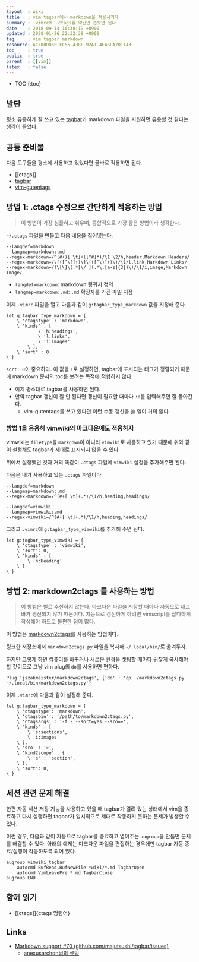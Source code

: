 ```yaml
---
layout  : wiki
title   : vim tagbar에서 markdown을 적용시키자
summary : .vimrc와 .ctags를 약간만 손보면 된다
date    : 2018-09-14 16:38:19 +0900
updated : 2020-01-26 22:32:39 +0900
tag     : vim tagbar markdown
resource: AC/00D860-FC55-438F-92A1-4EA6CA7D1143
toc     : true
public  : true
parent  : [[vim]]
latex   : false
---
```

* TOC
{:toc}

## 발단

평소 유용하게 잘 쓰고 있는 [tagbar](https://github.com/majutsushi/tagbar )가 markdown 파일을 지원하면 유용할 것 같다는 생각이 들었다.

## 공통 준비물

다음 도구들을 평소에 사용하고 있었다면 곧바로 적용하면 된다.

* [[ctags]]
* [tagbar](https://majutsushi.github.io/tagbar/ )
* [vim-gutentags](https://github.com/ludovicchabant/vim-gutentags )


## 방법 1: .ctags 수정으로 간단하게 적용하는 방법

> 이 방법이 가장 심플하고 쉬우며, 종합적으로 가장 좋은 방법이라 생각한다.

`~/.ctags` 파일을 만들고 다음 내용을 집어넣는다.

```text
--langdef=markdown
--langmap=markdown:.md
--regex-markdown=/^(#+)[ \t]+([^#]*)/\1 \2/h,header,Markdown Headers/
--regex-markdown=/\[([^\[]+)\]\(([^\)]+)\)/\1/l,link,Markdown Links/
--regex-markdown=/!\[\]\(.*[\/ ](.*\.[a-z]{3})\)/\1/i,image,Markdown Image/
```

* `langdef=markdown`: markdown 랭귀지 정의
* `langmap=markdown:.md`: `.md` 확장자를 가진 파일 지정

이제 `.vimrc` 파일을 열고 다음과 같이 `g:tagbar_type_markdown` 값을 지정해 준다.

```viml
let g:tagbar_type_markdown = {
    \ 'ctagstype' : 'markdown',
    \ 'kinds' : [
            \ 'h:headings',
            \ 'l:links',
            \ 'i:images'
        \ ],
    \ "sort" : 0
\ }
```

`sort: 0`이 중요하다. 이 값을 `1`로 설정하면, tagbar에 표시되는 태그가 정렬되기 때문에 markdown 문서의 toc를 보려는 목적에 적합하지 않다.

* 이제 평소대로 tagbar를 사용하면 된다.
* 만약 tagbar 갱신이 잘 안 된다면 갱신이 필요할 때마다 `:e`를 입력해주면 잘 돌아간다.
    * vim-gutentags를 쓰고 있다면 이런 수동 갱신을 쓸 일이 거의 없다.

### 방법 1을 응용해 vimwiki의 마크다운에도 적용하자

vimwiki는 `filetype`을 `markdown`이 아니라 `vimwiki`로 사용하고 있기 때문에 위와 같이 설정해도 tagbar가 제대로 표시되지 않을 수 있다.

위에서 설정했던 것과 거의 똑같이 `.ctags` 파일에 `vimwiki` 설정을 추가해주면 된다.

다음은 내가 사용하고 있는 `.ctags` 파일이다.

```text
--langdef=markdown
--langmap=markdown:.md
--regex-markdown=/^(#+[ \t]+.*)/\1/h,heading,headings/

--langdef=vimwiki
--langmap=vimwiki:.md
--regex-vimwiki=/^(#+[ \t]+.*)/\1/h,heading,headings/
```

그리고 `.vimrc`에 `g:tagbar_type_vimwiki`를 추가해 주면 된다.

```viml
let g:tagbar_type_vimwiki = {
    \ 'ctagstype' : 'vimwiki',
    \ 'sort': 0,
    \ 'kinds' : [
        \ 'h:Heading'
    \ ]
\ }
```

## 방법 2: markdown2ctags 를 사용하는 방법

> 이 방법은 별로 추천하지 않는다. 마크다운 파일을 저장할 때마다 자동으로 태그바가 갱신되지 않기 때문이다. 자동으로 갱신하게 하려면 vimscript를 잡다하게 작성해야 하므로 불편한 점이 많다.

이 방법은 [markdown2ctags](https://github.com/jszakmeister/markdown2ctags )를 사용하는 방법이다.

링크한 저장소에서 `markdown2ctags.py` 파일을 복사해 `~/.local/bin/`로 옮겨두자.

하지만 그렇게 하면 컴퓨터를 바꾸거나 새로운 환경을 셋팅할 때마다 귀찮게 복사해야 할 것이므로 그냥 vim plug의 `do`를 사용하면 편하다.

```viml
Plug 'jszakmeister/markdown2ctags', {'do' : 'cp ./markdown2ctags.py ~/.local/bin/markdown2ctags.py'}
```

이제 `.vimrc`에 다음과 같이 설정해 준다.

```viml
let g:tagbar_type_markdown = {
    \ 'ctagstype': 'markdown',
    \ 'ctagsbin' : '/path/to/markdown2ctags.py',
    \ 'ctagsargs' : '-f - --sort=yes --sro=»',
    \ 'kinds' : [
        \ 's:sections',
        \ 'i:images'
    \ ],
    \ 'sro' : '»',
    \ 'kind2scope' : {
        \ 's' : 'section',
    \ },
    \ 'sort': 0,
\ }
```

## 세션 관련 문제 해결

한편 자동 세션 저장 기능을 사용하고 있을 때 tagbar가 열려 있는 상태에서 vim을 종료하고 다시 실행하면 tagbar가 일시적으로 제대로 작동하지 못하는 문제가 발생할 수 있다.

이런 경우, 다음과 같이 자동으로 tagbar를 종료하고 열어주는 `augroup`을 만들면 문제를 해결할 수 있다. 아래의 예제는 마크다운 파일을 편집하는 경우에만 tagbar 자동 종료/실행이 작동하도록 되어 있다.

```viml
augroup vimwiki_tagbar
    autocmd BufRead,BufNewFile *wiki/*.md TagbarOpen
    autocmd VimLeavePre *.md TagbarClose
augroup END
```

## 함께 읽기

* [[ctags]]{ctags 명령어}

## Links

* [Markdown support #70 (github.com/majutsushi/tagbar/issues)](https://github.com/majutsushi/tagbar/issues/70 )
    * [anexusarchon님의 셋팅](https://github.com/majutsushi/tagbar/issues/70#issuecomment-30392593 )

